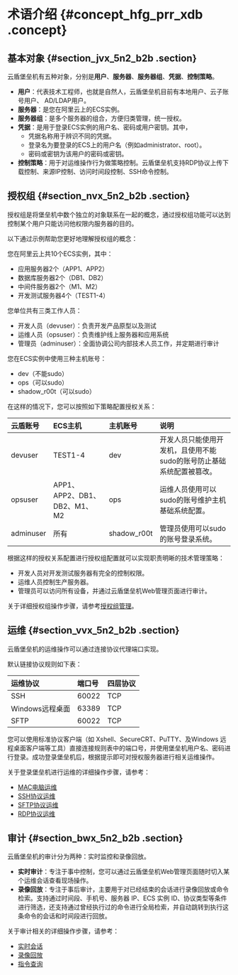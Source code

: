 # 术语介绍 {#concept_hfg_prr_xdb .concept}

## 基本对象 {#section_jvx_5n2_b2b .section}

云盾堡垒机有五种对象，分别是**用户**、**服务器**、**服务器组**、**凭据**、**控制策略**。

-   **用户**：代表技术工程师，也就是自然人，云盾堡垒机目前有本地用户、云子账号用户、 AD/LDAP用户。
-   **服务器**：是您在阿里云上的ECS实例。
-   **服务器组**：是多个服务器的组合，方便归类管理，统一授权。
-   **凭据**：是用于登录ECS实例的用户名、密码或用户密钥。其中，
    -   凭据名称用于辨识不同的凭据。
    -   登录名为要登录的ECS上的用户名（例如administrator、root）。
    -   密码或密钥为该用户的密码或密钥。
-   **控制策略**：用于对运维操作行为做策略控制。云盾堡垒机支持RDP协议上传下载控制、来源IP控制、访问时间段控制、SSH命令控制。

## 授权组 {#section_nvx_5n2_b2b .section}

授权组是将堡垒机中数个独立的对象联系在一起的概念，通过授权组功能可以达到控制某个用户只能访问他权限内服务器的目的。

以下通过示例帮助您更好地理解授权组的概念：

您在阿里云上共10个ECS实例，其中：

-   应用服务器2个（APP1、APP2）
-   数据库服务器2个（DB1、DB2）
-   中间件服务器2个（M1、M2）
-   开发测试服务器4个（TEST1-4）

您单位共有三类工作人员：

-   开发人员（devuser）：负责开发产品原型以及测试
-   运维人员（opsuser）：负责维护线上服务器和应用系统
-   管理员（adminuser）：全面协调公司内部技术人员工作，并定期进行审计

您在ECS实例中使用三种主机账号：

-   dev（不能sudo）
-   ops（可以sudo）
-   shadow\_r00t（可以sudo）

在这样的情况下，您可以按照如下策略配置授权关系：

|云盾账号|ECS主机|主机账号|说明|
|:---|:----|:---|:-|
|devuser|TEST1-4|dev|开发人员只能使用开发机，且使用不能sudo的账号防止基础系统配置被篡改。|
|opsuser|APP1、APP2、DB1、DB2、M1、M2|ops|运维人员使用可以sudo的账号维护主机基础系统配置。|
|adminuser|所有|shadow\_r00t|管理员使用可以sudo的账号登录系统。|

根据这样的授权关系配置进行授权组配置就可以实现职责明晰的技术管理策略：

-   开发人员对开发测试服务器有完全的控制权限。
-   运维人员控制生产服务器。
-   管理员可以访问所有设备，并通过云盾堡垒机Web管理页面进行审计。

关于详细授权组操作步骤，请参考[授权组管理](cn.zh-CN/用户指南/管理员手册/授权组管理.md#)。

## 运维 {#section_vvx_5n2_b2b .section}

云盾堡垒机的运维操作可以通过连接协议代理端口实现。

默认链接协议规则如下表：

|运维协议|端口号|四层协议|
|:---|:--|:---|
|SSH|60022|TCP|
|Windows远程桌面|63389|TCP|
|SFTP|60022|TCP|

您可以使用标准协议客户端（如 Xshell、SecureCRT、PuTTY、及Windows 远程桌面客户端等工具）直接连接规则表中的端口号，并使用堡垒机用户名、密码进行登录。成功登录堡垒机后，根据提示即可对授权服务器进行相关运维操作。

关于登录堡垒机进行运维的详细操作步骤，请参考：

-   [MAC电脑运维](cn.zh-CN/用户指南/运维使用手册/Mac系统运维.md#)
-   [SSH协议运维](cn.zh-CN/用户指南/运维使用手册/SSH协议运维.md#)
-   [SFTP协议运维](cn.zh-CN/用户指南/运维使用手册/SFTP协议运维.md#)
-   [RDP协议运维](cn.zh-CN/用户指南/运维使用手册/RDP协议运维.md#)

## 审计 {#section_bwx_5n2_b2b .section}

云盾堡垒机的审计分为两种：实时监控和录像回放。

-   **实时审计**：专注于事中控制，您可以通过云盾堡垒机Web管理页面随时切入某个运维会话查看现场操作。
-   **录像回放**：专注于事后审计，主要用于对已经结束的会话进行录像回放或命令检索。支持通过时间段、手机号、服务器 IP、ECS 实例 ID、协议类型等条件进行筛选，还支持通过曾经执行过的命令进行全局检索，并自动跳转到执行这条命令的会话和时间段进行回放。

关于审计相关的详细操作步骤，请参考：

-   [实时会话](cn.zh-CN/用户指南/审计手册/实时会话.md#)
-   [录像回放](cn.zh-CN/用户指南/审计手册/录像回放.md#)
-   [指令查询](cn.zh-CN/用户指南/审计手册/指令查询.md#)

